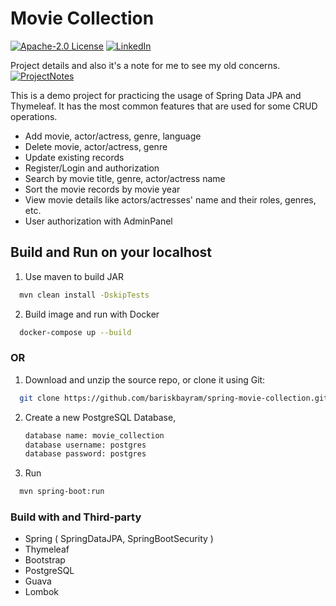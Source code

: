 # Movie Collection

[![Apache-2.0 License][license-shield]][license-url]
[![LinkedIn][linkedin-shield]][linkedin-url]

Project details and also it's a note for me to see my old concerns. [![ProjectNotes][notes-shield]][notes-url]

This is a demo project for practicing the usage of Spring Data JPA and Thymeleaf. It has the most common features that are used for some CRUD operations.

* Add movie, actor/actress, genre, language
* Delete movie, actor/actress, genre
* Update existing records
* Register/Login and authorization
* Search by movie title, genre, actor/actress name
* Sort the movie records by movie year
* View movie details like actors/actresses' name and their roles, genres, etc.
* User authorization with AdminPanel


## Build and Run on your localhost

1. Use maven to build JAR
  ```sh
    mvn clean install -DskipTests
  ``` 
2. Build image and run with Docker
  ```sh
    docker-compose up --build
  ```
  
 ### OR

1. Download and unzip the source repo, or clone it using Git:
  ```sh
    git clone https://github.com/bariskbayram/spring-movie-collection.git
   ```
2. Create a new PostgreSQL Database,
   ```sh
   database name: movie_collection
   database username: postgres
   database password: postgres
   ```  
3. Run 
  ```sh 
    mvn spring-boot:run
  ```

### Build with and Third-party

* Spring ( SpringDataJPA, SpringBootSecurity )
* Thymeleaf
* Bootstrap
* PostgreSQL
* Guava
* Lombok

[linkedin-shield]: https://img.shields.io/static/v1?label=LINKEDIN&message=BKB&color=<COLOR>
[linkedin-url]: https://www.linkedin.com/in/bariskbayram/
[license-shield]: https://img.shields.io/static/v1?label=LICENCE&message=Apache-2.0&color=<COLOR>
[license-url]: https://github.com/bariskbayram/spring-movie-collection/blob/master/LICENSE
[notes-shield]: https://img.shields.io/static/v1?label=INFO&message=NOTES&color=<COLOR>
[notes-url]: https://github.com/bariskbayram/spring-movie-collection/blob/master/project-notes.adoc
